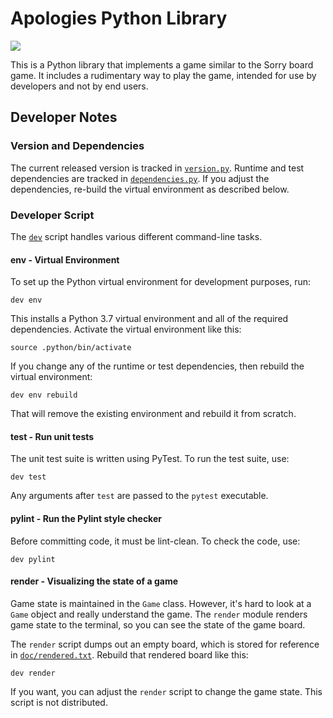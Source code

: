 # Apologies Python Library

![](https://github.com/pronovic/apologies/workflows/Test%20Suite/badge.svg)

This is a Python library that implements a game similar to the Sorry
board game.  It includes a rudimentary way to play the game, intended
for use by developers and not by end users.

## Developer Notes

### Version and Dependencies

The current released version is tracked in [`version.py`](version.py).  Runtime
and test dependencies are tracked in [`dependencies.py`](dependencies.py).  If
you adjust the dependencies, re-build the virtual environment as described
below.

### Developer Script

The [`dev`](dev) script handles various different command-line tasks.

#### env - Virtual Environment

To set up the Python virtual environment for development purposes, run:

```shell
dev env
```

This installs a Python 3.7 virtual environment and all of the required
dependencies.  Activate the virtual environment like this:

```shell
source .python/bin/activate
```

If you change any of the runtime or test dependencies, then rebuild the
virtual environment:

```shell
dev env rebuild
```

That will remove the existing environment and rebuild it from scratch.

#### test - Run unit tests

The unit test suite is written using PyTest.  To run the test suite,
use:

```shell
dev test
```

Any arguments after `test` are passed to the `pytest` executable.

#### pylint - Run the Pylint style checker

Before committing code, it must be lint-clean.  To check the code,
use:

```shell
dev pylint
```

#### render - Visualizing the state of a game

Game state is maintained in the `Game` class.  However, it's hard to look at a
`Game` object and really understand the game.  The `render` module renders game
state to the terminal, so you can see the state of the game board.  

The `render` script dumps out an empty board, which is stored for reference in
[`doc/rendered.txt`](doc/rendered.txt).  Rebuild that rendered board like this:

```shell
dev render
```

If you want, you can adjust the `render` script to change the game state.  This
script is not distributed.
